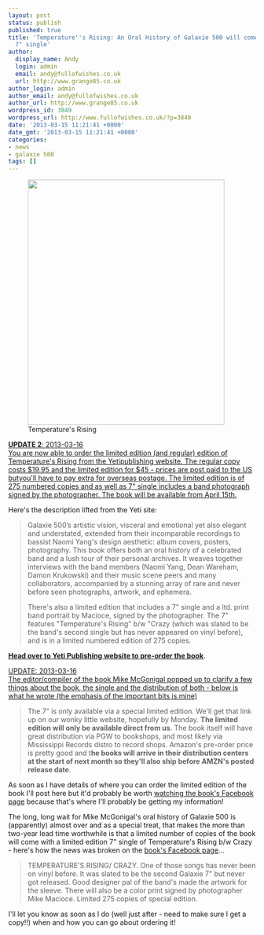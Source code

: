 ```yaml
---
layout: post
status: publish
published: true
title: 'Temperature''s Rising: An Oral History of Galaxie 500 will come with limited
  7" single'
author:
  display_name: Andy
  login: admin
  email: andy@fullofwishes.co.uk
  url: http://www.grange85.co.uk
author_login: admin
author_email: andy@fullofwishes.co.uk
author_url: http://www.grange85.co.uk
wordpress_id: 3849
wordpress_url: http://www.fullofwishes.co.uk/?p=3849
date: '2013-03-15 11:21:41 +0000'
date_gmt: '2013-03-15 11:21:41 +0000'
categories:
- news
- galaxie 500
tags: []
---
```

<p><figure class="caption aligncenter"><img src="http://media.fullofwishes.co.uk/images/misc/temprising_book.jpg" width="400" height="500" class /><figcaption class="caption-text"> Temperature's Rising</figcaption></figure>
<p><ins datetime="2013-03-17T09:21:22+00:00"><strong>UPDATE 2</strong>: 2013-03-16<br />
You are now able to order the limited edition (and regular) edition of Temperature's Rising from <a href="http://www.yetipublishing.com/">the Yetipublishing website</a>. The regular copy costs $19.95 and the limited edition for $45 - prices are post paid to the US butyou'll have to pay extra for overseas postage. The limited edition is of 275 numbered copies and as well as 7" single includes a band photograph signed by the photographer. The book will be available from April 15th.</p>
<p>Here's the description lifted from the Yeti site:</p>
<blockquote><p>Galaxie 500’s artistic vision, visceral and emotional yet also elegant and understated, extended from their incomparable recordings to bassist Naomi Yang's design aesthetic: album covers, posters, photography. This book offers both an oral history of a celebrated band and a lush tour of their personal archives. It weaves together interviews with the band members (Naomi Yang, Dean Wareham, Damon Krukowski) and their music scene peers and many collaborators, accompanied by a stunning array of rare and never before seen photographs, artwork, and ephemera.</p>
<p>There's also a limited edition that includes a 7" single and a ltd. print band portrait by Macioce, signed by the photographer. The 7" features "Temperature's Rising" b/w "Crazy (which was slated to be the band's second single but has never appeared on vinyl before), and is in a limited numbered edition of 275 copies.</p></blockquote>
<p><a href="http://www.yetipublishing.com/"><strong>Head over to Yeti Publishing website to pre-order the book</strong></a>.</ins></p>
<p><ins datetime="2013-03-16T13:11:01+00:00">UPDATE: 2013-03-16<br />
The editor/compiler of the book Mike McGonigal popped up to clarify a few things about the book, the single and the distribution of both - below is what he wrote (the emphasis of the important bits is mine)</p>
<blockquote><p>The 7" is only available via a special limited edition. We'll get that link up on our wonky little website, hopefully by Monday. <strong>The limited edition will only be available direct from us</strong>. The book itself will have great distribution via PGW to bookshops, and most likely via Mississippi Records distro to record shops. Amazon's pre-order price is pretty good and t<strong>he books will arrive in their distribution centers at the start of next month so they'll also ship before AMZN's posted release date</strong>.</p></blockquote>
<p>As soon as I have details of where you can order the limited edition of the book I'll post here but it'd probably be worth <a href="https://www.facebook.com/pages/Temperatures-Rising-An-Oral-History-of-Galaxie-500/350620948379605">watching the book's Facebook page</a> because that's where I'll probably be getting my information!</ins></p>
<p>The long, long wait for Mike McGonigal's oral history of Galaxie 500 is (apparently) almost over and as a special treat, that makes the more than two-year lead time worthwhile is that a limited number of copies of the book will come with a limited edition 7" single of Temperature's Rising b/w Crazy - here's how the news was broken on the <a href="https://www.facebook.com/pages/Temperatures-Rising-An-Oral-History-of-Galaxie-500/350620948379605">book's Facebook page</a>...</p>
<blockquote><p>TEMPERATURE'S RISING/ CRAZY. One of those songs has never been on vinyl before. It was slated to be the second Galaxie 7" but never got released. Good designer pal of the band's made the artwork for the sleeve. There will also be a color print signed by photographer Mike Macioce. Limited 275 copies of special edition.</p></blockquote>
<p>I'll let you know as soon as I do (well just after - need to make sure I get a copy!!) when and how you can go about ordering it!</p>
